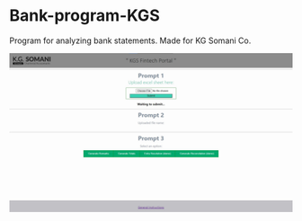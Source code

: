 # Bank-program-KGS
Program for analyzing bank statements. Made for KG Somani Co.

![alt text](https://github.com/oron-sinaa/Bank-program-KGS/blob/main/KGS%20Website/ss.jpg?raw=true)
